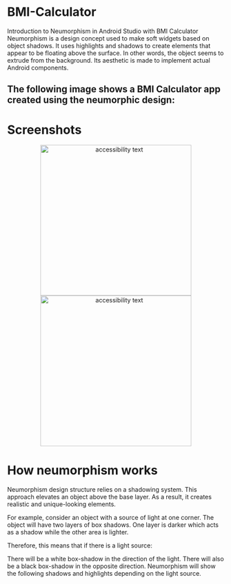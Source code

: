 # BMI-Calculator
Introduction to Neumorphism in Android Studio with BMI Calculator
Neumorphism is a design concept used to make soft widgets based on object shadows. It uses highlights and shadows to create elements that appear to be floating above the surface.
In other words, the object seems to extrude from the background. Its aesthetic is made to implement actual Android components.

## The following image shows a BMI Calculator app created using the neumorphic design:

#  Screenshots
<p align="center">
   <img src="https://play-lh.googleusercontent.com/SKsNvL9x78TcvWrn1i2P17wJLHo31Bi267E6MlNBRLzDy-mwi6dBnx-Pthaq2D8q9rc=w2560-h1440-rw" width="350" alt="accessibility text">
   <img src="https://play-lh.googleusercontent.com/oy6wZVFm5J9gZfCT11y0E6smoBWOF3LyEtQFRbuN9kmSCbj4El_xw2BB07a6Vztf8iM=w2560-h1440-rw" width="350" alt="accessibility text">
</p>


# How neumorphism works
Neumorphism design structure relies on a shadowing system. This approach elevates an object above the base layer. As a result, it creates realistic and unique-looking elements.

For example, consider an object with a source of light at one corner. The object will have two layers of box shadows. One layer is darker which acts as a shadow while the other area is lighter.

Therefore, this means that if there is a light source:

There will be a white box-shadow in the direction of the light.
There will also be a black box-shadow in the opposite direction.
Neumorphism will show the following shadows and highlights depending on the light source.


